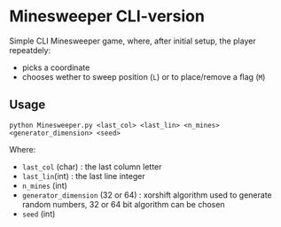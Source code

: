 # Minesweeper CLI-version

Simple CLI Minesweeper game, where, after initial setup, the player repeatdely:
- picks a coordinate
- chooses wether to sweep position (`L`) or to place/remove a flag (`M`)

## Usage
```python Minesweeper.py <last_col> <last_lin> <n_mines> <generator_dimension> <seed>```

Where:
- `last_col` (char) : the last column letter
- `last_lin`(int) : the last line integer
- `n_mines` (int)
- `generator_dimension` (32 or 64) : xorshift algorithm used to generate random numbers, 32 or 64 bit algorithm can be chosen
- `seed` (int)